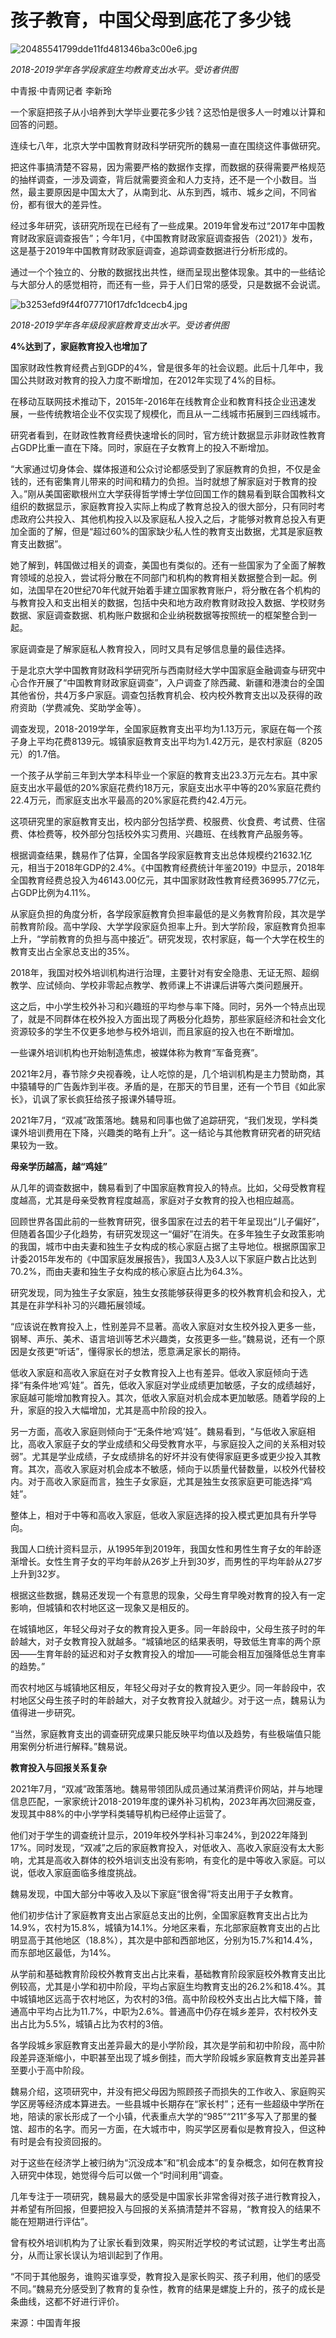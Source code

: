 # 孩子教育，中国父母到底花了多少钱

![20485541799dde11fd481346ba3c00e6.jpg](https://raw.githubusercontent.com/qqhsx/qqnews_image/main/2024/02/28/孩子教育，中国父母到底花了多少钱/20485541799dde11fd481346ba3c00e6.jpg)

_2018-2019学年各学段家庭生均教育支出水平。受访者供图_

中青报·中青网记者 李新玲

一个家庭把孩子从小培养到大学毕业要花多少钱？这恐怕是很多人一时难以计算和回答的问题。

连续七八年，北京大学中国教育财政科学研究所的魏易一直在围绕这件事做研究。

把这件事搞清楚不容易，因为需要严格的数据作支撑，而数据的获得需要严格规范的抽样调查，一涉及调查，背后就需要资金和人力支持，还不是一个小数目。当然，最主要原因是中国太大了，从南到北、从东到西，城市、城乡之间，不同省份，都有很大的差异性。

经过多年研究，该研究所现在已经有了一些成果。2019年曾发布过“2017年中国教育财政家庭调查报告”；今年1月，《中国教育财政家庭调查报告（2021）》发布，这是基于2019年中国教育财政家庭调查，追踪调查数据进行分析形成的。

通过一个个独立的、分散的数据找出共性，继而呈现出整体现象。其中的一些结论与大部分人的感觉相符，而还有一些，异于人们日常的感受，只是数据不会说谎。

![b3253efd9f44f077710f17dfc1dcecb4.jpg](https://raw.githubusercontent.com/qqhsx/qqnews_image/main/2024/02/28/孩子教育，中国父母到底花了多少钱/b3253efd9f44f077710f17dfc1dcecb4.jpg)

 _2018-2019学年各年级段家庭教育支出水平。受访者供图_

**4%达到了，家庭教育投入也增加了**

国家财政性教育经费占到GDP的4%，曾是很多年的社会议题。此后十几年中，我国公共财政对教育的投入力度不断增加，在2012年实现了4%的目标。

在移动互联网技术推动下，2015年-2016年在线教育企业和教育科技企业迅速发展，一些传统教培企业不仅实现了规模化，而且从一二线城市拓展到三四线城市。

研究者看到，在财政性教育经费快速增长的同时，官方统计数据显示非财政性教育占GDP比重一直在下降。同时，家庭在子女教育上的投入不断增加。

“大家通过切身体会、媒体报道和公众讨论都感受到了家庭教育的负担，不仅是金钱的，还有密集育儿带来的时间和精力的负担。当时就想了解家庭对于教育的投入。”刚从美国密歇根州立大学获得哲学博士学位回国工作的魏易看到联合国教科文组织的数据显示，家庭教育投入实际上构成了教育总投入的很大部分，只有同时考虑政府公共投入、其他机构投入以及家庭私人投入之后，才能够对教育总投入有更加全面的了解，但是“超过60%的国家缺少私人性的教育支出数据，尤其是家庭教育支出数据”。

她了解到，韩国做过相关的调查，美国也有类似的。还有一些国家为了全面了解教育领域的总投入，尝试将分散在不同部门和机构的教育相关数据整合到一起。例如，法国早在20世纪70年代就开始着手建立国家教育账户，将分散在各个机构的与教育投入和支出相关的数据，包括中央和地方政府教育财政投入数据、学校财务数据、家庭调查数据、机构账户数据和企业纳税数据等按照统一的框架整合到一起。

家庭调查是了解家庭私人教育投入，同时又具有足够信息量的最佳选择。

于是北京大学中国教育财政科学研究所与西南财经大学中国家庭金融调查与研究中心合作开展了“中国教育财政家庭调查”，入户调查了除西藏、新疆和港澳台的全国其他省份，共4万多户家庭。调查包括教育机会、校内校外教育支出以及获得的政府资助（学费减免、奖助学金等）。

调查发现，2018-2019学年，全国家庭教育支出平均为1.13万元，家庭在每一个孩子身上平均花费8139元。城镇家庭教育支出平均为1.42万元，是农村家庭（8205元）的1.7倍。

一个孩子从学前三年到大学本科毕业一个家庭的教育支出23.3万元左右。其中家庭支出水平最低的20%家庭花费约18万元，家庭支出水平中等的20%家庭花费约22.4万元，而家庭支出水平最高的20%家庭花费约42.4万元。

这项研究里的家庭教育支出，校内部分包括学费、校服费、伙食费、考试费、住宿费、体检费等，校外部分包括校外实习费用、兴趣班、在线教育产品服务等。

根据调查结果，魏易作了估算，全国各学段家庭教育支出总体规模约21632.1亿元，相当于2018年GDP的2.4%。《中国教育经费统计年鉴2019》中显示，2018年全国教育经费总投入为46143.00亿元，其中国家财政性教育经费36995.77亿元，占GDP比例为4.11%。

从家庭负担的角度分析，各学段家庭教育负担率最低的是义务教育阶段，其次是学前教育阶段。高中学段、大学学段家庭负担率上升。到大学阶段，家庭教育负担率上升，“学前教育的负担与高中接近”。研究发现，农村家庭，每一个大学在校生的教育支出占全家总支出的35%。

2018年，我国对校外培训机构进行治理，主要针对有安全隐患、无证无照、超纲教学、应试倾向、学校非零起点教学、教师课上不讲课后讲等六类问题展开。

这之后，中小学生校外补习和兴趣班的平均参与率下降。同时，另外一个特点出现了，就是不同群体在校外投入方面出现了两极分化趋势，那些家庭经济和社会文化资源较多的学生不仅更多地参与校外培训，而且家庭的投入也在不断增加。

一些课外培训机构也开始制造焦虑，被媒体称为教育“军备竞赛”。

2021年2月，春节除夕央视春晚，让人吃惊的是，几个培训机构是主力赞助商，其中猿辅导的广告轰炸到半夜。矛盾的是，在那天的节目里，还有一个节目《如此家长》，讥讽了家长疯狂给孩子报课外辅导班。

2021年7月，“双减”政策落地。魏易和同事也做了追踪研究，“我们发现，学科类课外培训费用在下降，兴趣类的略有上升”。这一结论与其他教育研究者的研究结果较为一致。

**母亲学历越高，越“鸡娃”**

从几年的调查数据中，魏易看到了中国家庭教育投入的特点。比如，父母受教育程度越高，尤其是母亲受教育程度越高，家庭对子女教育的投入也相应越高。

回顾世界各国此前的一些教育研究，很多国家在过去的若干年呈现出“儿子偏好”，但随着各国少子化趋势，有研究发现这一“偏好”在消失。在多年独生子女政策影响的我国，城市中由夫妻和独生子女构成的核心家庭占据了主导地位。根据原国家卫计委2015年发布的《中国家庭发展报告》，我国3人及3人以下家庭户数占比达到70.2%，而由夫妻和独生子女构成的核心家庭占比为64.3%。

研究发现，同为独生子女家庭，独生女孩能够获得更多的校外教育机会和投入，尤其是在非学科补习的兴趣拓展领域。

“应该说在教育投入上，性别差异不显著。高收入家庭对女生校外投入更多一些，钢琴、声乐、美术、语言培训等艺术兴趣类，女孩更多一些。”魏易说，还有一个原因是女孩更“听话”，懂得家长的想法，愿意满足家长的期待。

低收入家庭和高收入家庭在对子女教育投入上也有差异。低收入家庭倾向于选择“有条件地‘鸡’娃”。首先，低收入家庭对学业成绩更加敏感，子女的成绩越好，家庭越可能增加教育投入。其次，低收入家庭对机会成本更加敏感。随着学段的上升，家庭的投入大幅增加，尤其是高中阶段的投入。

另一方面，高收入家庭则倾向于“无条件地‘鸡’娃”。魏易看到，“与低收入家庭相比，高收入家庭子女的学业成绩和父母受教育水平，与家庭投入之间的关系相对较弱”。尤其是学业成绩，子女成绩排名的好坏并没有使得家庭更多或更少投入其教育。其次，高收入家庭对机会成本不敏感，倾向于以质量代替数量，以校外代替校内。对于高收入家庭而言，独生子女家庭，尤其是独生女孩家庭更可能选择“鸡娃”。

整体上，相对于中等和高收入家庭，低收入家庭选择的投入模式更加具有升学导向。

我国人口统计资料显示，从1995年到2019年，我国女性和男性生育子女的年龄逐渐增长。女性生育子女的平均年龄从26岁上升到30岁，而男性的平均年龄从27岁上升到32岁。

根据这些数据，魏易还发现一个有意思的现象，父母生育早晚对教育的投入有一定影响，但城镇和农村地区这一现象又是相反的。

在城镇地区，年轻父母对子女的教育投入更多。同一年龄段中，父母生孩子时的年龄越大，对子女教育投入就越多。“城镇地区的结果表明，导致低生育率的两个原因——生育年龄的延迟和对子女教育投入的增加——可能会相互加强降低总生育率的趋势。”

而农村地区与城镇地区相反，年轻父母对子女的教育投入更少。同一年龄段中，农村地区父母生孩子时的年龄越大，对子女教育投入就越少。对于这一点，魏易认为值得进一步研究。

“当然，家庭教育支出的调查研究成果只能反映平均值以及趋势，有些极端值只能用案例分析进行解释。”魏易说。

**教育投入与回报关系复杂**

2021年7月，“双减”政策落地。魏易带领团队成员通过某消费评价网站，并与地理信息匹配，一家家统计2018-2019年度的课外补习机构，2023年再次回溯反查，发现其中88%的中小学学科类辅导机构已经停止运营了。

他们对于学生的调查统计显示，2019年校外学科补习率24%，到2022年降到17%。同时发现，“双减”之后的家庭教育投入，对低收入、高收入家庭没有太大影响，尤其是高收入群体的校外培训支出没有影响，有变化的是中等收入家庭。可以说，低收入家庭面临多维度挑战。

魏易发现，中国大部分中等收入及以下家庭“很舍得”将支出用于子女教育。

他们初步估计了家庭教育支出占家庭总支出的比例，全国家庭教育支出占比为14.9%，农村为15.8%，城镇为14.1%。分地区来看，东北部家庭教育支出的占比明显高于其他地区（18.8%），其次是中部和西部地区，分别为15.7%和14.4%，而东部地区最低，为14%。

从学前和基础教育阶段校外教育支出占比来看，基础教育阶段家庭校外教育支出比例较高，尤其是小学和初中阶段，平均占家庭生均教育支出的26.2%和18.4%。其中城镇地区远高于农村地区，为农村的3倍。高中阶段校外支出占比大幅下降，普通高中平均占比为11.7%，中职为2.6%。普通高中仍存在城乡差异，农村校外支出占比为5.5%，城镇占比为农村的3倍。

各学段城乡家庭教育支出差异最大的是小学阶段，其次是学前和初中阶段，高中阶段差异逐渐缩小，中职甚至出现了城乡倒挂，而大学阶段城乡家庭教育支出差异甚至要小于高中阶段。

魏易介绍，这项研究中，并没有把父母因为照顾孩子而损失的工作收入、家庭购买学区房等经济成本算进去。一些县城中长期存在“家长村”；还有一些超级中学所在地，陪读的家长形成了一个小镇，代表重点大学的“985”“211”多写入了那里的餐馆、超市的名字。而另一方面，在大城市中，购买学区房看似是教育投入，但这种有时是会有投资回报的。

对于这些在经济学上被归纳为“沉没成本”和“机会成本”的复杂概念，如何在教育投入研究中体现，她觉得今后可以做一个“时间利用”调查。

几年专注于一项研究，魏易最大的感受是中国家长非常舍得对孩子进行教育投入，并希望有所回报，但要把投入与回报的关系搞清楚并不容易，“教育投入的结果不能在短期进行评估”。

曾有校外培训机构为了让家长看到效果，购买附近学校的考试试题，让学生考出高分，从而让家长误认为培训起到了作用。

“不同于其他服务，谁购买谁享受，教育投入是家长购买、孩子利用，他们的感受不同。”魏易充分感受到了教育的复杂性，教育的结果是螺旋上升的，孩子的成长是条曲线，这都不好进行评价。

来源：中国青年报

